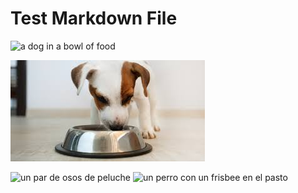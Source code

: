 # Test Markdown File

![a dog in a bowl of food](https://images.pexels.com/photos/39317/chihuahua-dog-puppy-cute-39317.jpeg?auto=compress&cs=tinysrgb&w=1260&h=750&dpr=2)

![un perro parado en dos patas](https://github.com/sam9111/markdown-accessibility-helper/blob/main/puppy.jpeg?raw=true)

<img src="https://www.rd.com/wp-content/uploads/2018/02/04_Adorable-Puppy-Pictures-that-Will-Make-You-Melt_361302206_Grigorita-Ko.jpg?fit=700,467" alt="un par de osos de peluche" title="un par de osos de peluche">

<img src="https://cdn.royalcanin-weshare-online.io/UCImMmgBaxEApS7LuQnZ/v2/eukanuba-market-image-puppy-beagle?w=5596&h=2317&rect=574,77,1850,1045&auto=compress,enhance" alt="un perro con un frisbee en el pasto" title="un perro con un frisbee en el pasto">
